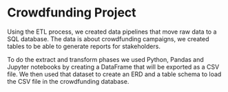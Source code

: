 # Crowdfunding Project

Using the ETL process, we created data pipelines that move raw data to a SQL database.
The data is about crowdfunding campaigns, we created tables to be able to generate reports for stakeholders.

To do the extract and transform phases we used Python, Pandas and Jupyter notebooks by creating a DataFrame that will be exported as a CSV file. We then used that dataset to create an ERD and a table schema to load the CSV file in the crowdfunding database. 
